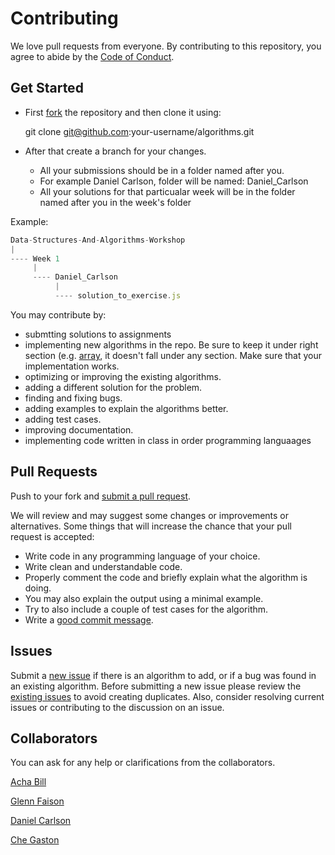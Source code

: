 # Contributing

We love pull requests from everyone. By contributing to this repository, you
agree to abide by the [Code of Conduct](CODE_OF_CONDUCT.md).

## Get Started  

* First [fork][fork] the repository and then clone it using:

    git clone git@github.com:your-username/algorithms.git  

* After that create a branch for your changes.  
  * All your submissions should be in a folder named after you.
  * For example Daniel Carlson, folder will be named: Daniel_Carlson
  * All your solutions for that particualar week will be in the folder named after you in the week's folder
  
Example:
```js
Data-Structures-And-Algorithms-Workshop
|
---- Week 1
     |
     ---- Daniel_Carlson
          |
          ---- solution_to_exercise.js
```

You may contribute by:
- submtting solutions to assignments
- implementing new algorithms in the repo. Be sure to keep it under
right section (e.g. [array](array),
it doesn't fall under any section. Make sure that your implementation works.  
- optimizing or improving the existing algorithms.
- adding a different solution for the problem.
- finding and fixing bugs.
- adding examples to explain the algorithms better.
- adding test cases.
- improving documentation.
- implementing code written in class in order programming languaages

## Pull Requests
Push to your fork and [submit a pull request][pr].

We will review and may suggest some changes or improvements or alternatives.
Some things that will increase the chance that your pull request is accepted:

* Write code in any programming language of your choice.
* Write clean and understandable code.
* Properly comment the code and briefly explain what the algorithm is doing.
* You may also explain the output using a minimal example.
* Try to also include a couple of test cases for the algorithm.
* Write a [good commit message][commit].


## Issues
Submit a [new issue][newissue] if there is an algorithm to add, or if a bug was found in an existing algorithm. Before submitting a new issue please review the [existing issues][issues] to avoid creating duplicates. Also, consider resolving current issues or contributing to the discussion on an issue.

## Collaborators
You can ask for any help or clarifications from the collaborators.

[Acha Bill](https://github.com/acha-bill)

[Glenn Faison](https://github.com/glennfaison)

[Daniel Carlson](https://github.com/DanCarl857)

[Che Gaston](https://github.com/gastonche)

[fork]: https://help.github.com/articles/fork-a-repo/
[commit]: http://tbaggery.com/2008/04/19/a-note-about-git-commit-messages.html
[pr]: https://github.com/keon/algorithms/compare/
[newissue]: https://github.com/keon/algorithms/issues/new
[issue120]: https://github.com/keon/algorithms/issues/120
[issues]: https://github.com/keon/algorithms/issues/
